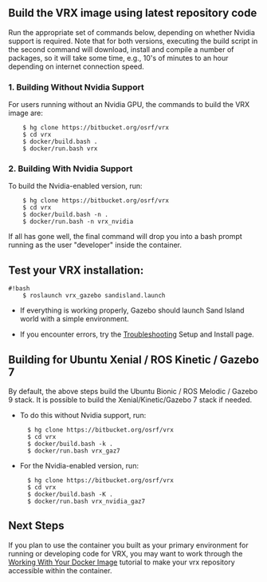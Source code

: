 ## Build the VRX image using latest repository code ##

Run the appropriate set of commands below, depending on whether Nvidia support is required. Note that for both versions, executing the build script in the second command will download, install and compile a number of packages, so it will take some time, e.g., 10's of minutes to an hour depending on internet connection speed.

### 1. Building Without Nvidia Support ###

For users running without an Nvidia GPU, the commands to build the VRX image are:

        $ hg clone https://bitbucket.org/osrf/vrx
        $ cd vrx
        $ docker/build.bash .
        $ docker/run.bash vrx


### 2. Building With Nvidia Support ###

To build the Nvidia-enabled version, run:

        $ hg clone https://bitbucket.org/osrf/vrx
        $ cd vrx
        $ docker/build.bash -n .
        $ docker/run.bash -n vrx_nvidia


If all has gone well, the final command will drop you into a bash prompt running as the user "developer" inside the container.

## Test your VRX installation: ##

```
#!bash
    $ roslaunch vrx_gazebo sandisland.launch
```

* If everything is working properly, Gazebo should launch Sand Island world with a simple environment.

* If you encounter errors, try the [Troubleshooting](https://bitbucket.org/osrf/vrx/wiki/Troubleshooting) Setup and Install page.

## Building for Ubuntu Xenial / ROS Kinetic / Gazebo 7 ##
By default, the above steps build the Ubuntu Bionic / ROS Melodic / Gazebo 9 stack. It is possible to build the Xenial/Kinetic/Gazebo 7 stack if needed. 

* To do this without Nvidia support, run: 

        $ hg clone https://bitbucket.org/osrf/vrx
        $ cd vrx
        $ docker/build.bash -k .
        $ docker/run.bash vrx_gaz7

* For the Nvidia-enabled version, run:

        $ hg clone https://bitbucket.org/osrf/vrx
        $ cd vrx
        $ docker/build.bash -K .
        $ docker/run.bash vrx_nvidia_gaz7

## Next Steps ##
If you plan to use the container you built as your primary environment for running or developing code for VRX, you may want to work through the [Working With Your Docker Image](https://bitbucket.org/osrf/vrx/wiki/tutorials/workingWithDocker) tutorial to make your vrx repository accessible within the container.